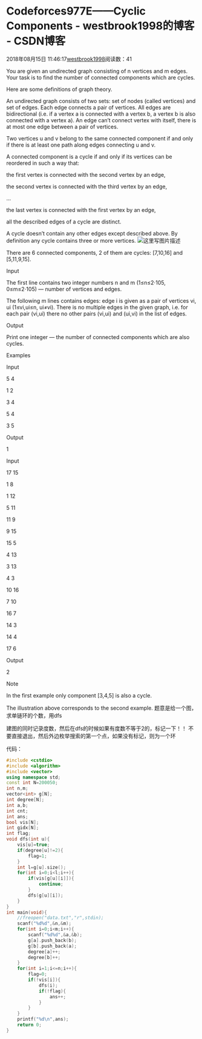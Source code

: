 # Codeforces977E——Cyclic Components - westbrook1998的博客 - CSDN博客





2018年08月15日 11:46:17[westbrook1998](https://me.csdn.net/westbrook1998)阅读数：41








> 
You are given an undirected graph consisting of n vertices and m edges. Your task is to find the number of connected components which are cycles. 

  Here are some definitions of graph theory. 

  An undirected graph consists of two sets: set of nodes (called vertices) and set of edges. Each edge connects a pair of vertices. All edges are bidirectional (i.e. if a vertex a is connected with a vertex b, a vertex b is also connected with a vertex a). An edge can’t connect vertex with itself, there is at most one edge between a pair of vertices. 

  Two vertices u and v belong to the same connected component if and only if there is at least one path along edges connecting u and v. 

  A connected component is a cycle if and only if its vertices can be reordered in such a way that: 

  the first vertex is connected with the second vertex by an edge, 

  the second vertex is connected with the third vertex by an edge, 

  … 

  the last vertex is connected with the first vertex by an edge, 

  all the described edges of a cycle are distinct. 

  A cycle doesn’t contain any other edges except described above. By definition any cycle contains three or more vertices. 
![这里写图片描述](https://odzkskevi.qnssl.com/cc882a4a20428391902fb03b020b7880?v=1534000726)

   There are 6 connected components, 2 of them are cycles: [7,10,16] and [5,11,9,15]. 

  Input 

  The first line contains two integer numbers n and m (1≤n≤2⋅105, 0≤m≤2⋅105) — number of vertices and edges. 

  The following m lines contains edges: edge i is given as a pair of vertices vi, ui (1≤vi,ui≤n, ui≠vi). There is no multiple edges in the given graph, i.e. for each pair (vi,ui) there no other pairs (vi,ui) and (ui,vi) in the list of edges. 

  Output 

  Print one integer — the number of connected components which are also cycles. 

  Examples 

  Input 

  5 4 

  1 2 

  3 4 

  5 4 

  3 5 

  Output 

  1 

  Input 

  17 15 

  1 8 

  1 12 

  5 11 

  11 9 

  9 15 

  15 5 

  4 13 

  3 13 

  4 3 

  10 16 

  7 10 

  16 7 

  14 3 

  14 4 

  17 6 

  Output 

  2 

  Note 

  In the first example only component [3,4,5] is also a cycle. 

  The illustration above corresponds to the second example.
题意是给一个图，求单链环的个数，用dfs 

建图的同时记录度数，然后在dfs的时候如果有度数不等于2的，标记一下！！ 不要直接退出，然后外边枚举搜索的第一个点，如果没有标记，则为一个环

代码：

```cpp
#include <cstdio>
#include <algorithm>
#include <vector>
using namespace std;
const int N=200050;
int n,m;
vector<int> g[N];
int degree[N];
int a,b;
int cnt;
int ans;
bool vis[N];
int gidx[N];
int flag;
void dfs(int u){
    vis[u]=true;
    if(degree[u]!=2){
        flag=1;
    }
    int l=g[u].size();
    for(int i=0;i<l;i++){
        if(vis[g[u][i]]){
            continue;
        }
        dfs(g[u][i]);
    }
}
int main(void){
    //freopen("data.txt","r",stdin);
    scanf("%d%d",&n,&m);
    for(int i=0;i<m;i++){
        scanf("%d%d",&a,&b);
        g[a].push_back(b);
        g[b].push_back(a);
        degree[a]++;
        degree[b]++;
    }
    for(int i=1;i<=n;i++){
        flag=0;
        if(!vis[i]){
            dfs(i);
            if(!flag){
                ans++;
            }
        }
    }
    printf("%d\n",ans);
    return 0;
}
```





